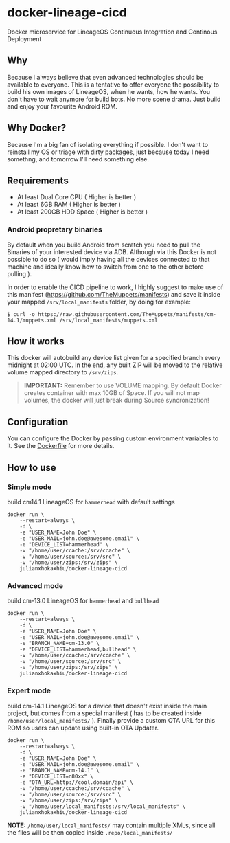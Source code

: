 # docker-lineage-cicd

Docker microservice for LineageOS Continuous Integration and Continous Deployment

## Why

Because I always believe that even advanced technologies should be available to everyone. This is a tentative to offer everyone the possibility to build his own images of LineageOS, when he wants, how he wants. You don't have to wait anymore for build bots. No more scene drama. Just build and enjoy your favourite Android ROM.

## Why Docker?

Because I'm a big fan of isolating everything if possible. I don't want to reinstall my OS or triage with dirty packages, just because today I need somethng, and tomorrow I'll need something else.

## Requirements

- At least Dual Core CPU ( Higher is better )
- At least 6GB RAM ( Higher is better )
- At least 200GB HDD Space ( Higher is better )

### Android propretary binaries

By default when you build Android from scratch you need to pull the Binaries of your interested device via ADB. Although via this Docker is not possible to do so ( would imply having all the devices connected to that machine and ideally know how to switch from one to the other before pulling ).

In order to enable the CICD pipeline to work, I highly suggest to make use of this manifest (https://github.com/TheMuppets/manifests) and save it inside your mapped `/srv/local_manifests` folder, by doing for example:
```shell
$ curl -o https://raw.githubusercontent.com/TheMuppets/manifests/cm-14.1/muppets.xml /srv/local_manifests/muppets.xml
```

## How it works

This docker will autobuild any device list given for a specified branch every midnight at 02:00 UTC. In the end, any built ZIP will be moved to the relative volume mapped directory to `/srv/zips`.

> **IMPORTANT:** Remember to use VOLUME mapping. By default Docker creates container with max 10GB of Space. If you will not map volumes, the docker will just break during Source syncronization!

## Configuration

You can configure the Docker by passing custom environment variables to it. See the [Dockerfile](Dockerfile#L11) for more details.

## How to use

### Simple mode
build cm14.1 LineageOS for `hammerhead` with default settings
```
docker run \
    --restart=always \
    -d \
    -e "USER_NAME=John Doe" \
    -e "USER_MAIL=john.doe@awesome.email" \
    -e "DEVICE_LIST=hammerhead" \
    -v "/home/user/ccache:/srv/ccache" \
    -v "/home/user/source:/srv/src" \
    -v "/home/user/zips:/srv/zips" \
    julianxhokaxhiu/docker-lineage-cicd
```

### Advanced mode
build cm-13.0 LineageOS for `hammerhead` and `bullhead`
```
docker run \
    --restart=always \
    -d \
    -e "USER_NAME=John Doe" \
    -e "USER_MAIL=john.doe@awesome.email" \
    -e "BRANCH_NAME=cm-13.0" \
    -e "DEVICE_LIST=hammerhead,bullhead" \
    -v "/home/user/ccache:/srv/ccache" \
    -v "/home/user/source:/srv/src" \
    -v "/home/user/zips:/srv/zips" \
    julianxhokaxhiu/docker-lineage-cicd
```

### Expert mode
build cm-14.1 LineageOS for a device that doesn't exist inside the main project, but comes from a special manifest ( has to be created inside `/home/user/local_manifests/` ). Finally provide a custom OTA URL for this ROM so users can update using built-in OTA Updater.
```
docker run \
    --restart=always \
    -d \
    -e "USER_NAME=John Doe" \
    -e "USER_MAIL=john.doe@awesome.email" \
    -e "BRANCH_NAME=cm-14.1" \
    -e "DEVICE_LIST=n80xx" \
    -e "OTA_URL=http://cool.domain/api" \
    -v "/home/user/ccache:/srv/ccache" \
    -v "/home/user/source:/srv/src" \
    -v "/home/user/zips:/srv/zips" \
    -v "/home/user/local_manifests:/srv/local_manifests" \
    julianxhokaxhiu/docker-lineage-cicd
```
**NOTE:** `/home/user/local_manifests/` may contain multiple XMLs, since all the files will be then copied inside `.repo/local_manifests/`